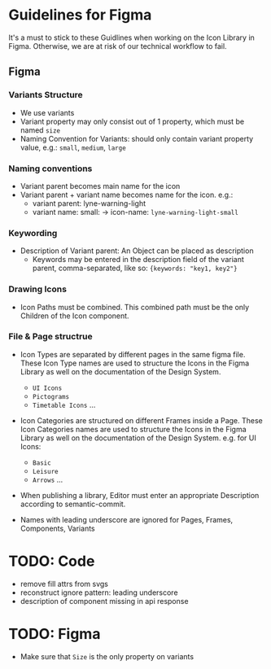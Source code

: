 # Guidelines for Figma

It's a must to stick to these Guidlines when working on the Icon Library in Figma. Otherwise, we are at risk of our technical workflow to fail.

## Figma

### Variants Structure
- We use variants
- Variant property may only consist out of 1 property, which must be named `size`
- Naming Convention for Variants: should only contain variant property value, e.g.: `small`, `medium`, `large`

### Naming conventions
- Variant parent becomes main name for the icon
- Variant parent + variant name becomes name for the icon. e.g.:
	- variant parent: lyne-warning-light
	- variant name: small:
  -> icon-name: `lyne-warning-light-small`

### Keywording
- Description of Variant parent: An Object can be placed as description
	- Keywords may be entered in the description field of the variant parent, comma-separated, like so: `{keywords: "key1, key2"}`

### Drawing Icons
- Icon Paths must be combined. This combined path must be the only Children of the Icon component.

### File & Page structrue

- Icon Types are separated by different pages in the same figma file. These Icon Type names are used to structure the Icons in the Figma Library as well on the documentation of the Design System.
	- `UI Icons`
	- `Pictograms`
	- `Timetable Icons`
	...

- Icon Categories are structured on different Frames inside a Page. These Icon Categories names are used to structure the Icons in the Figma Library as well on the documentation of the Design System. e.g. for UI Icons:
	- `Basic`
	- `Leisure`
	- `Arrows`
	...

- When publishing a library, Editor must enter an appropriate Description according to semantic-commit.

- Names with leading underscore are ignored for Pages, Frames, Components, Variants

# TODO: Code

- remove fill attrs from svgs
- reconstruct ignore pattern: leading underscore
- description of component missing in api response

# TODO: Figma

- Make sure that `Size` is the only property on variants
